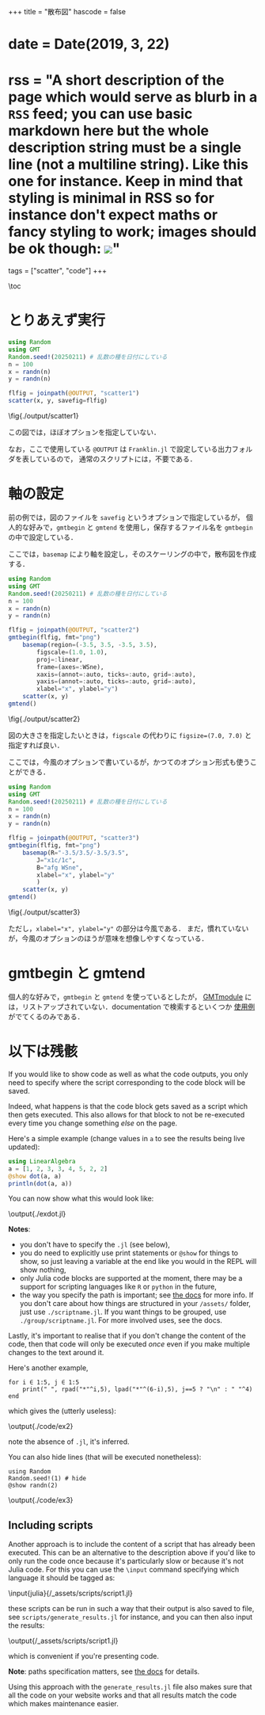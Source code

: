 +++
title = "散布図"
hascode = false
# date = Date(2019, 3, 22)
# rss = "A short description of the page which would serve as **blurb** in a `RSS` feed; you can use basic markdown here but the whole description string must be a single line (not a multiline string). Like this one for instance. Keep in mind that styling is minimal in RSS so for instance don't expect maths or fancy styling to work; images should be ok though: ![](https://upload.wikimedia.org/wikipedia/en/3/32/Rick_and_Morty_opening_credits.jpeg)"

tags = ["scatter", "code"]
+++

\toc

# とりあえず実行

```julia:./scatter1.jl
using Random
using GMT
Random.seed!(20250211) # 乱数の種を日付にしている
n = 100
x = randn(n)
y = randn(n)

flfig = joinpath(@OUTPUT, "scatter1")
scatter(x, y, savefig=flfig)
```
\fig{./output/scatter1}

この図では，ほぼオプションを指定していない．

なお，ここで使用している `@OUTPUT` は `Franklin.jl` で設定している出力フォルダを表しているので，
通常のスクリプトには，不要である．

# 軸の設定

前の例では，図のファイルを `savefig` というオプションで指定しているが，
個人的な好みで，`gmtbegin` と `gmtend` を使用し，保存するファイル名を
`gmtbegin`の中で設定している．

ここでは，`basemap` により軸を設定し，そのスケーリングの中で，散布図を作成する．

```julia:./scatter2.jl
using Random
using GMT
Random.seed!(20250211) # 乱数の種を日付にしている
n = 100
x = randn(n)
y = randn(n)

flfig = joinpath(@OUTPUT, "scatter2")
gmtbegin(flfig, fmt="png")
    basemap(region=(-3.5, 3.5, -3.5, 3.5), 
        figscale=(1.0, 1.0), 
        proj=:linear, 
        frame=(axes=:WSne), 
        xaxis=(annot=:auto, ticks=:auto, grid=:auto), 
        yaxis=(annot=:auto, ticks=:auto, grid=:auto), 
        xlabel="x", ylabel="y")
    scatter(x, y)
gmtend()
```
\fig{./output/scatter2}

図の大きさを指定したいときは，`figscale` の代わりに `figsize=(7.0, 7.0)` と指定すれば良い．

ここでは，今風のオプションで書いているが，かつてのオプション形式も使うことができる．

```julia:./scatter3.jl
using Random
using GMT
Random.seed!(20250211) # 乱数の種を日付にしている
n = 100
x = randn(n)
y = randn(n)

flfig = joinpath(@OUTPUT, "scatter3")
gmtbegin(flfig, fmt="png")
    basemap(R="-3.5/3.5/-3.5/3.5", 
        J="x1c/1c", 
        B="afg WSne",
        xlabel="x", ylabel="y"
        )
    scatter(x, y)
gmtend()
```
\fig{./output/scatter3}

ただし，`xlabel="x", ylabel="y"` の部分は今風である．
まだ，慣れていないが，今風のオプションのほうが意味を想像しやすくなっている．

# gmtbegin と gmtend

個人的な好みで，`gmtbegin` と `gmtend` を使っているとしたが，
[GMTmodule](https://www.generic-mapping-tools.org/GMTjl_doc/documentation/modules/)
には，リストアップされていない．documentation で検索するといくつか [使用例](https://www.generic-mapping-tools.org/GMTjl_doc/search/index.html?q=gmtbegin) がでてくるのみである．

# 以下は残骸

If you would like to show code as well as what the code outputs, you only need to specify where the script corresponding to the code block will be saved.

Indeed, what happens is that the code block gets saved as a script which then gets executed.
This also allows for that block to not be re-executed every time you change something _else_ on the page.

Here's a simple example (change values in `a` to see the results being live updated):

```julia:./exdot.jl
using LinearAlgebra
a = [1, 2, 3, 3, 4, 5, 2, 2]
@show dot(a, a)
println(dot(a, a))
```

You can now show what this would look like:

\output{./exdot.jl}

**Notes**:
* you don't have to specify the `.jl` (see below),
* you do need to explicitly use print statements or `@show` for things to show, so just leaving a variable at the end like you would in the REPL will show nothing,
* only Julia code blocks are supported at the moment, there may be a support for scripting languages like `R` or `python` in the future,
* the way you specify the path is important; see [the docs](https://tlienart.github.io/franklindocs/code/index.html#more_on_paths) for more info. If you don't care about how things are structured in your `/assets/` folder, just use `./scriptname.jl`. If you want things to be grouped, use `./group/scriptname.jl`. For more involved uses, see the docs.

Lastly, it's important to realise that if you don't change the content of the code, then that code will only be executed _once_ even if you make multiple changes to the text around it.

Here's another example,

```julia:./code/ex2
for i ∈ 1:5, j ∈ 1:5
    print(" ", rpad("*"^i,5), lpad("*"^(6-i),5), j==5 ? "\n" : " "^4)
end
```

which gives the (utterly useless):

\output{./code/ex2}

note the absence of `.jl`, it's inferred.

You can also hide lines (that will be executed nonetheless):

```julia:./code/ex3
using Random
Random.seed!(1) # hide
@show randn(2)
```

\output{./code/ex3}


## Including scripts

Another approach is to include the content of a script that has already been executed.
This can be an alternative to the description above if you'd like to only run the code once because it's particularly slow or because it's not Julia code.
For this you can use the `\input` command specifying which language it should be tagged as:


\input{julia}{/_assets/scripts/script1.jl} <!--_-->


these scripts can be run in such a way that their output is also saved to file, see `scripts/generate_results.jl` for instance, and you can then also input the results:

\output{/_assets/scripts/script1.jl} <!--_-->

which is convenient if you're presenting code.

**Note**: paths specification matters, see [the docs](https://tlienart.github.io/franklindocs/code/index.html#more_on_paths) for details.

Using this approach with the `generate_results.jl` file also makes sure that all the code on your website works and that all results match the code which makes maintenance easier.
